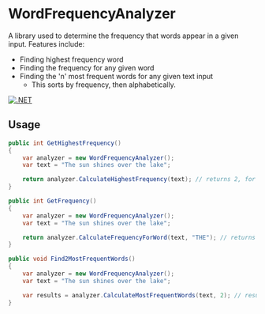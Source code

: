 # WordFrequencyAnalyzer

A library used to determine the frequency that words appear in a given input.
Features include:
* Finding highest frequency word
* Finding the frequency for any given word
* Finding the 'n' most frequent words for any given text input
    * This sorts by frequency, then alphabetically.

[![.NET](https://github.com/carlalsford/WordFrequencyAnalyzer/actions/workflows/dotnet.yml/badge.svg)](https://github.com/carlalsford/WordFrequencyAnalyzer/actions/workflows/dotnet.yml)

## Usage

```c#
public int GetHighestFrequency()
{
    var analyzer = new WordFrequencyAnalyzer();
    var text = "The sun shines over the lake";

    return analyzer.CalculateHighestFrequency(text); // returns 2, for 'the'
}

public int GetFrequency()
{
    var analyzer = new WordFrequencyAnalyzer();
    var text = "The sun shines over the lake";

    return analyzer.CalculateFrequencyForWord(text, "THE"); // returns 2
}

public void Find2MostFrequentWords()
{
    var analyzer = new WordFrequencyAnalyzer();
    var text = "The sun shines over the lake";

    var results = analyzer.CalculateMostFrequentWords(text, 2); // results in a list of IWordFrequency of size 2. 'The' with a frequency of 2, and 'lake' with a frequency of 1
}
